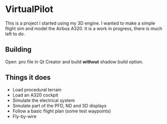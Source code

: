 # VirtualPilot

This is a project I started using my 3D engine. I wanted to make a simple flight sim and model the Airbus A320.
It is a work in progress, there is much left to do.

## Building

Open .pro file in Qt Creator and build **without** shadow build option.

## Things it does

* Load procedural terrain
* Load an A320 cockpit
* Simulate the electrical system
* Simulate part of the PFD, ND and SD displays
* Follow a basic flight plan (some test waypoints)
* Fly-by-wire
